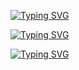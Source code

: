 [![Typing SVG](https://readme-typing-svg.herokuapp.com?font=d&size=25&color=F70000&center=true&lines=Junior+Software+Engineer+at+Scalapay)](https://git.io/typing-svg)

[![Typing SVG](https://readme-typing-svg.herokuapp.com?size=25&color=27C309&lines=Bsc+in+computer+science)](https://git.io/typing-svg)

[![Typing SVG](https://readme-typing-svg.herokuapp.com?size=25&color=1886F7&lines=find+me+on+Linkedin+for+more)](https://git.io/typing-svg)
